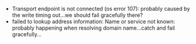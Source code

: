 * Transport endpoint is not connected (os error 107): probably caused by the write timing out...we should fail gracefully there?
* failed to lookup address information: Name or service not known: probably happening when resolving domain name...catch and fail gracefully...